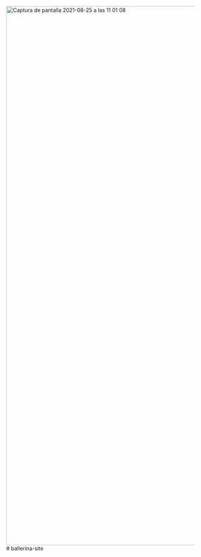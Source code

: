 <img width="1440" alt="Captura de pantalla 2021-08-25 a las 11 01 08" src="https://user-images.githubusercontent.com/86164459/130761726-65b4dabd-7861-412e-9e97-3f1ed132fa36.png">
# ballerina-site
